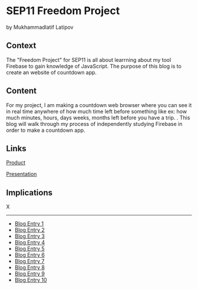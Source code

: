 # SEP11 Freedom Project
by Mukhammadlatif Latipov

## Context
The "Freedom Project" for SEP11 is all about learrning about my tool Firebase to gain knowledge of JavaScript. The purpose of this blog is to create an website of countdown app.

## Content
For my project, I am making a countdown web browser where you can see it in real time anywhere of how much time left before something like ex: how much minutes, hours, days weeks, months left before you have a trip. . This blog will walk through my process of independently studying Firebase in order to make a countdown app.

## Links

[Product](https://mukhammadlatifl1280.github.io/fp-countdown/login.html)

[Presentation](https://docs.google.com/presentation/d/1v71nIyltCCsvXGOrSXaXN7Gs5UPbe19UlWMbTh9HTSE/edit)

## Implications
X

---

* [Blog Entry 1](entries/entry01.md)
* [Blog Entry 2](entries/entry02.md)
* [Blog Entry 3](entries/entry03.md)
* [Blog Entry 4](entries/entry04.md)
* [Blog Entry 5](entries/entry05.md)
* [Blog Entry 6](entries/entry06.md)
* [Blog Entry 7](entries/entry07.md)
* [Blog Entry 8](entries/entry08.md)
* [Blog Entry 9](entries/entry09.md)
* [Blog Entry 10](entries/entry10.md)
